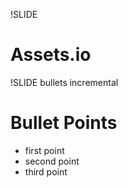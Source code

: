 !SLIDE
# Assets.io #

!SLIDE bullets incremental
# Bullet Points #

* first point
* second point
* third point
